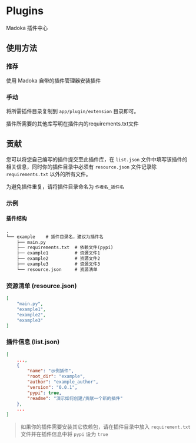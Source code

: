 # Plugins
Madoka 插件中心

## 使用方法

### 推荐

使用 Madoka 自带的插件管理器安装插件

### 手动

将所需插件目录复制到 `app/plugin/extension` 目录即可。

插件所需要的其他库写明在插件内的requirements.txt文件

## 贡献

您可以将您自己编写的插件提交至此插件库，在 `list.json` 文件中填写该插件的相关信息，同时你的插件目录中必须有 `resource.json` 文件记录除 `requirements.txt` 以外的所有文件。

为避免插件重复，请将插件目录命名为 `作者名_插件名`

### 示例

#### 插件结构

``` txt
.
└── example    # 插件目录名，建议为插件名
    ├── main.py
    ├── requirements.txt  # 依赖文件(pypi)
    ├── example1          # 资源文件1
    ├── example2          # 资源文件2
    ├── example3          # 资源文件3
    └── resource.json     # 资源清单

```

### 资源清单 (resource.json)

``` json
[
    "main.py",
    "example1",
    "example2",
    "example3"
]
```

### 插件信息 (list.json)

``` json
[
    ...,
    {
        "name": "示例插件",
        "root_dir": "example",
        "author": "example_author",
        "version": "0.0.1",
        "pypi": true,
        "readme": "演示如何创建/贡献一个新的插件"
    },
    ...
]
```

> 如果你的插件需要安装其它依赖包，请在插件目录中放入 `requirement.txt` 文件并在插件信息中将 `pypi` 设为 `true`